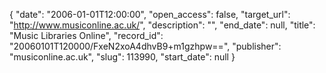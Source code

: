 {
  "date": "2006-01-01T12:00:00", 
  "open_access": false, 
  "target_url": "http://www.musiconline.ac.uk/", 
  "description": "", 
  "end_date": null, 
  "title": "Music Libraries Online", 
  "record_id": "20060101T120000/FxeN2xoA4dhvB9+m1gzhpw==", 
  "publisher": "musiconline.ac.uk", 
  "slug": 113990, 
  "start_date": null
}

